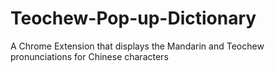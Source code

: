 # Teochew-Pop-up-Dictionary
A Chrome Extension that displays the Mandarin and Teochew pronunciations for Chinese characters
